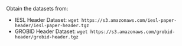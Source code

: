Obtain the datasets from:

* IESL Header Dataset: `wget https://s3.amazonaws.com/iesl-paper-header/iesl-paper-header.tgz`
* GROBID Header Dataset: `wget https://s3.amazonaws.com/grobid-header/grobid-header.tgz`

